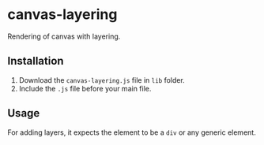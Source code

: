 # canvas-layering

Rendering of canvas with layering.

## Installation

1. Download the `canvas-layering.js` file in `lib` folder.
2. Include the `.js` file before your main file.

## Usage

For adding layers, it expects the element to be a `div` or any generic element.

